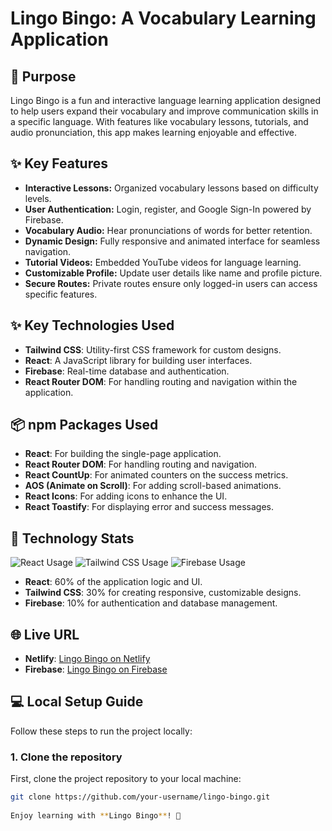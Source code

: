 # Lingo Bingo: A Vocabulary Learning Application

## 🎯 Purpose

Lingo Bingo is a fun and interactive language learning application designed to help users expand their vocabulary and improve communication skills in a specific language. With features like vocabulary lessons, tutorials, and audio pronunciation, this app makes learning enjoyable and effective.

## ✨ Key Features

- **Interactive Lessons:** Organized vocabulary lessons based on difficulty levels.
- **User Authentication:** Login, register, and Google Sign-In powered by Firebase.
- **Vocabulary Audio:** Hear pronunciations of words for better retention.
- **Dynamic Design:** Fully responsive and animated interface for seamless navigation.
- **Tutorial Videos:** Embedded YouTube videos for language learning.
- **Customizable Profile:** Update user details like name and profile picture.
- **Secure Routes:** Private routes ensure only logged-in users can access specific features.

## ✨ Key Technologies Used

- **Tailwind CSS**: Utility-first CSS framework for custom designs.
- **React**: A JavaScript library for building user interfaces.
- **Firebase**: Real-time database and authentication.
- **React Router DOM**: For handling routing and navigation within the application.

## 📦 npm Packages Used

- **React**: For building the single-page application.
- **React Router DOM**: For handling routing and navigation.
- **React CountUp**: For animated counters on the success metrics.
- **AOS (Animate on Scroll)**: For adding scroll-based animations.
- **React Icons**: For adding icons to enhance the UI.
- **React Toastify**: For displaying error and success messages.

## 🚀 Technology Stats

<div>
  <img src="https://img.shields.io/badge/React-60%25-blue" alt="React Usage" />
  <img src="https://img.shields.io/badge/Tailwind%20CSS-30%25-green" alt="Tailwind CSS Usage" />
  <img src="https://img.shields.io/badge/Firebase-10%25-orange" alt="Firebase Usage" />
</div>

- **React**: 60% of the application logic and UI.
- **Tailwind CSS**: 30% for creating responsive, customizable designs.
- **Firebase**: 10% for authentication and database management.

## 🌐 Live URL

- **Netlify**: [Lingo Bingo on Netlify](https://lingo-bingo.netlify.app/)
- **Firebase**: [Lingo Bingo on Firebase](https://lingo-bingo-bacc3.web.app)

## 💻 Local Setup Guide

Follow these steps to run the project locally:

### 1. Clone the repository

First, clone the project repository to your local machine:

```bash
git clone https://github.com/your-username/lingo-bingo.git
  
Enjoy learning with **Lingo Bingo**! 🎉
